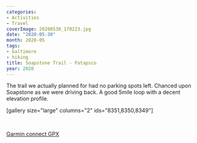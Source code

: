 ```yaml
---
categories:
- Activities
- Travel
coverImage: 20200530_170223.jpg
date: "2020-05-30"
month: 2020-05
tags:
- baltimore
- hiking
title: Soapstone Trail - Patapsco
year: 2020
---
```


The trail we actually planned for had no parking spots left. Chanced upon Soapstone as we were driving back. A good 5mile loop with a decent elevation profile.

\[gallery size="large" columns="2" ids="8351,8350,8349"\]

 

[Garmin connect GPX](https://connect.garmin.com/modern/activity/5015288976)
